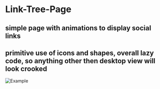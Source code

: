 # Link-Tree-Page
simple page with animations to display social links
------------------------------------------------------------------------------------------
primitive use of icons and shapes, overall lazy code, so anything other then desktop view will look crooked
------------------------------------------------------------------------------------------
![Example](https://cdn.upload.systems/uploads/wGqXGTZY.png)
